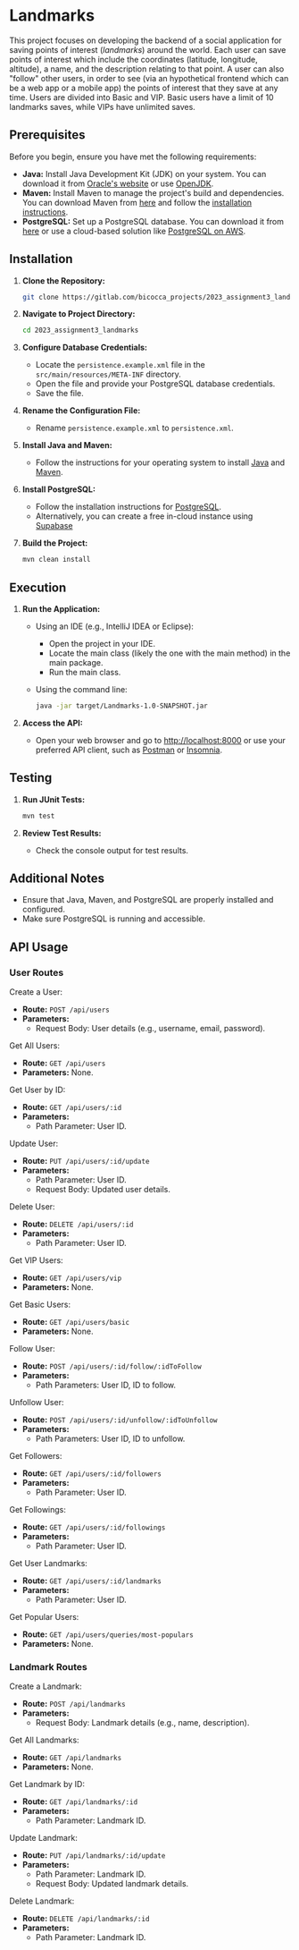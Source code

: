 # Landmarks

This project focuses on developing the backend of a social application for saving points of interest (*landmarks*) around the world.
Each user can save points of interest which include the coordinates (latitude, longitude, altitude), a name, and the description relating to that point.
A user can also "follow" other users, in order to see (via an hypothetical frontend which can be a web app or a mobile app) the points of interest that they save at any time.
Users are divided into Basic and VIP. Basic users have a limit of 10 landmarks saves, while VIPs have unlimited saves.

## Prerequisites

Before you begin, ensure you have met the following requirements:

- **Java:** Install Java Development Kit (JDK) on your system. You can download it from [Oracle's website](https://www.oracle.com/java/technologies/javase-downloads.html) or use [OpenJDK](https://adoptopenjdk.net/).
- **Maven:** Install Maven to manage the project's build and dependencies. You can download Maven from [here](https://maven.apache.org/download.cgi) and follow the [installation instructions](https://maven.apache.org/install.html).
- **PostgreSQL:** Set up a PostgreSQL database. You can download it from [here](https://www.postgresql.org/download/) or use a cloud-based solution like [PostgreSQL on AWS](https://aws.amazon.com/rds/postgresql/).

## Installation

1. **Clone the Repository:**
    ```bash
    git clone https://gitlab.com/bicocca_projects/2023_assignment3_landmarks
    ```

2. **Navigate to Project Directory:**
    ```bash
    cd 2023_assignment3_landmarks
    ```

3. **Configure Database Credentials:**
    - Locate the `persistence.example.xml` file in the `src/main/resources/META-INF` directory.
    - Open the file and provide your PostgreSQL database credentials.
    - Save the file.

4. **Rename the Configuration File:**
    - Rename `persistence.example.xml` to `persistence.xml`.

5. **Install Java and Maven:**
    - Follow the instructions for your operating system to install [Java](https://www.oracle.com/java/technologies/javase-downloads.html) and [Maven](https://maven.apache.org/download.cgi).

6. **Install PostgreSQL:**
    - Follow the installation instructions for [PostgreSQL](https://www.postgresql.org/download/).
    - Alternatively, you can create a free in-cloud instance using [Supabase](https://supabase.com/)
7. **Build the Project:**
    ```bash
    mvn clean install
    ```

## Execution

1. **Run the Application:**
   - Using an IDE (e.g., IntelliJ IDEA or Eclipse):

      - Open the project in your IDE.
      - Locate the main class (likely the one with the main method) in the main package.
      - Run the main class.
   - Using the command line:

      ```bash
      java -jar target/Landmarks-1.0-SNAPSHOT.jar
      ```

2. **Access the API:**
    - Open your web browser and go to [http://localhost:8000](http://localhost:8000) or use your preferred API client, such as [Postman](https://www.postman.com/) or [Insomnia](https://insomnia.rest/).

## Testing

1. **Run JUnit Tests:**
    ```bash
    mvn test
    ```

2. **Review Test Results:**
    - Check the console output for test results.

## Additional Notes

- Ensure that Java, Maven, and PostgreSQL are properly installed and configured.
- Make sure PostgreSQL is running and accessible.

## API Usage

### User Routes
Create a User:
- **Route:** `POST /api/users`
- **Parameters:**
   - Request Body: User details (e.g., username, email, password).

Get All Users:
- **Route:** `GET /api/users`
- **Parameters:** None.

Get User by ID:
- **Route:** `GET /api/users/:id`
- **Parameters:**
   - Path Parameter: User ID.

Update User:
- **Route:** `PUT /api/users/:id/update`
- **Parameters:**
   - Path Parameter: User ID.
   - Request Body: Updated user details.

Delete User:
- **Route:** `DELETE /api/users/:id`
- **Parameters:**
   - Path Parameter: User ID.

Get VIP Users:
- **Route:** `GET /api/users/vip`
- **Parameters:** None.

Get Basic Users:
- **Route:** `GET /api/users/basic`
- **Parameters:** None.

Follow User:
- **Route:** `POST /api/users/:id/follow/:idToFollow`
- **Parameters:**
   - Path Parameters: User ID, ID to follow.

Unfollow User:
- **Route:** `POST /api/users/:id/unfollow/:idToUnfollow`
- **Parameters:**
   - Path Parameters: User ID, ID to unfollow.

Get Followers:
- **Route:** `GET /api/users/:id/followers`
- **Parameters:**
   - Path Parameter: User ID.

Get Followings:
- **Route:** `GET /api/users/:id/followings`
- **Parameters:**
   - Path Parameter: User ID.

Get User Landmarks:
- **Route:** `GET /api/users/:id/landmarks`
- **Parameters:**
   - Path Parameter: User ID.

Get Popular Users:
- **Route:** `GET /api/users/queries/most-populars`
- **Parameters:** None.

### Landmark Routes
Create a Landmark:
- **Route:** `POST /api/landmarks`
- **Parameters:**
   - Request Body: Landmark details (e.g., name, description).

Get All Landmarks:
- **Route:** `GET /api/landmarks`
- **Parameters:** None.

Get Landmark by ID:
- **Route:** `GET /api/landmarks/:id`
- **Parameters:**
   - Path Parameter: Landmark ID.

Update Landmark:
- **Route:** `PUT /api/landmarks/:id/update`
- **Parameters:**
   - Path Parameter: Landmark ID.
   - Request Body: Updated landmark details.

Delete Landmark:
- **Route:** `DELETE /api/landmarks/:id`
- **Parameters:**
   - Path Parameter: Landmark ID.